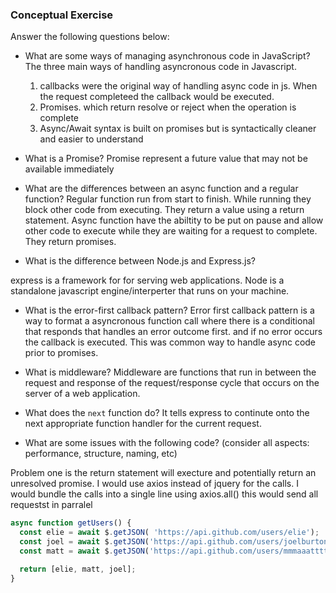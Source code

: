 ### Conceptual Exercise

Answer the following questions below:

- What are some ways of managing asynchronous code in JavaScript?
  The three main ways of handling asyncronous code in Javascript.
     1. callbacks were the original way of handling async code in js. When the request completeed
	 the callback would be executed.
     2.  Promises. which return resolve or reject when the operation is complete
	 3. Async/Await syntax is built on promises but is syntactically cleaner and easier to understand

- What is a Promise?
Promise represent a future value that may not be available immediately

- What are the differences between an async function and a regular function?
	Regular function run from start to finish. While running they block other code from executing.
	They return a value using a return statement.
	Async function have the abiltity to be put on pause and allow other code to execute while they
	are waiting for a request to complete. They return promises.

- What is the difference between Node.js and Express.js?

express is a framework for for serving web applications.
Node is a standalone javascript engine/interperter that 
runs on your machine. 

- What is the error-first callback pattern?
 Error first callback pattern is a way to format a asyncronous function call
 where there is a conditional that responds that handles an error outcome first.
 and if no error occurs the callback is executed. This was common way to handle async code
 prior to promises.

- What is middleware?
Middleware are functions that run in between the request and  response
of the request/response cycle that occurs on the server  of a web application.

- What does the `next` function do?
It tells express to continute onto the next appropriate function handler for the current 
request.


- What are some issues with the following code? (consider all aspects: performance, structure, naming, etc)

Problem one is the return statement will execture and potentially return an unresolved promise.
	I would use axios instead of jquery for the calls. 
	I would bundle the calls into a single line using axios.all() this would send all requestst in parralel
	
```js
async function getUsers() {
  const elie = await $.getJSON( 'https://api.github.com/users/elie');
  const joel = await $.getJSON('https://api.github.com/users/joelburton');
  const matt = await $.getJSON('https://api.github.com/users/mmmaaatttttt');

  return [elie, matt, joel];
}
```

